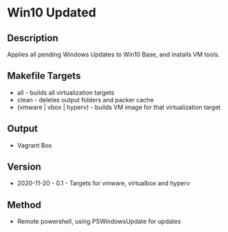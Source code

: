 Win10 Updated
=============

Description
-----------
Applies all pending Windows Updates to Win10 Base, and installs VM tools.

Makefile Targets
----------------
* all - builds all virtualization targets
* clean - deletes output folders and packer cache
* (vmware | vbox | hyperv) - builds VM image for that virtualization target

Output
------
* Vagrant Box

Version
-------
* 2020-11-20 - 0.1 - Targets for vmware, virtualbox and hyperv

Method
------
- Remote powershell, using PSWindowsUpdate for updates